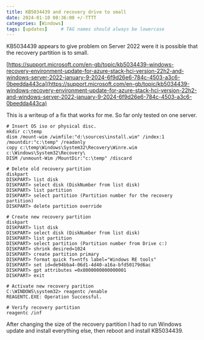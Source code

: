 ```yaml
---
title: KB5034439 and recovery drive to small
date: 2024-01-10 08:36:00 +/-TTTT
categories: [Windows]
tags: [updates]     # TAG names should always be lowercase
---
```


KB5034439 appears to give problem on Server 2022 were it is possible that the recovery partition is to small. 

[https://support.microsoft.com/en-gb/topic/kb5034439-windows-recovery-environment-update-for-azure-stack-hci-version-22h2-and-windows-server-2022-january-9-2024-6f9d26e6-784c-4503-a3c6-0beedda443ca](https://support.microsoft.com/en-gb/topic/kb5034439-windows-recovery-environment-update-for-azure-stack-hci-version-22h2-and-windows-server-2022-january-9-2024-6f9d26e6-784c-4503-a3c6-0beedda443ca)

This is a writeup of a fix that works for me. So far only tested on one server.

```shell
# Insert OS iso or physical disc.
mkdir c:\temp
dism /mount-wim /wimfile:"d:\sources\install.wim" /index:1 /mountdir:"c:\temp" /readonly
copy c:\temp\Windows\System32\Recovery\Winre.wim c:\Windows\System32\Recovery\
DISM /unmount-Wim /MountDir:"c:\temp" /discard

# Delete old recovery partition
diskpart
DISKPART> list disk
DISKPART> select disk (DiskNumber from list disk)
DISKPART> list partition
DISKPART> select partition (Partition number for the recovery partition)
DISKPART> delete partition override

# Create new recovery partition
diskpart
DISKPART> list disk
DISKPART> select disk (DiskNumber from list disk)
DISKPART> list partition
DISKPART> select partition (Partition number from Drive c:)
DISKPART> shrink desired=1024
DISKPART> create partition primary
DISKPART> format quick fs=ntfs label="Windows RE tools"
DISKPART> set id=de94bba4-06d1-4d40-a16a-bfd50179d6ac
DISKPART> gpt attributes =0x8000000000000001
DISKPART> exit

# Activate new recovery parition
C:\WINDOWS\system32> reagentc /enable
REAGENTC.EXE: Operation Successful.

# Verify recovery partition
reagentc /inf
```

After changing the size of the recovery partition I had to run Windows update and install everything else, then reboot and install KB5034439.